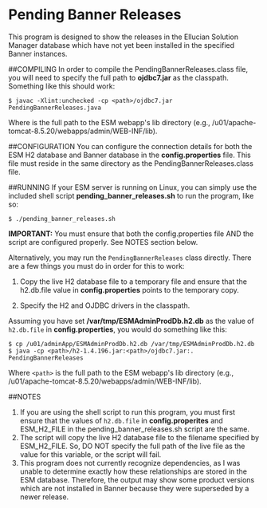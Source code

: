 # Pending Banner Releases

This program is designed to show the releases in the Ellucian Solution Manager database which have not 
yet been installed in the specified Banner instances.


##COMPILING
In order to compile the PendingBannerReleases.class file, you will need to
specify the full path to **ojdbc7.jar** as the classpath.  Something like this
should work: 

```
$ javac -Xlint:unchecked -cp <path>/ojdbc7.jar PendingBannerReleases.java
```

Where <path> is the full path to the ESM webapp's lib directory
(e.g., /u01/apache-tomcat-8.5.20/webapps/admin/WEB-INF/lib).

 

##CONFIGURATION
You can configure the connection details for both the ESM H2 database and Banner
database in the **config.properties** file.  This file must reside in the same
directory as the PendingBannerReleases.class file.


##RUNNING
If your ESM server is running on Linux, you can simply use the included shell
script **pending_banner_releases.sh** to run the program, like so:

```
$ ./pending_banner_releases.sh
```

**IMPORTANT:** You must ensure that both the config.properties file AND the script
are configured properly.  See NOTES section below.

Alternatively, you may run the `PendingBannerReleases` class directly.  There are
a few things you must do in order for this to work:

  1. Copy the live H2 database file to a temporary file and ensure that the
     h2.db.file value in **config.properties** points to the temporary copy.

  2. Specify the H2 and OJDBC drivers in the classpath.

Assuming you have set **/var/tmp/ESMAdminProdDb.h2.db** as the value of `h2.db.file`
in **config.properties**, you would do something like this:

```
$ cp /u01/adminApp/ESMAdminProdDb.h2.db /var/tmp/ESMAdminProdDb.h2.db
$ java -cp <path>/h2-1.4.196.jar:<path>/ojdbc7.jar:. PendingBannerReleases
```

Where `<path>` is the full path to the ESM webapp's lib directory
(e.g., /u01/apache-tomcat-8.5.20/webapps/admin/WEB-INF/lib).


##NOTES
1. If you are using the shell script to run this program, you must first ensure that the values of `h2.db.file` in **config.properites** and ESM_H2_FILE in the pending_banner_releases.sh script are the same.
2. The script will copy the live H2 database file to the filename specified by ESM_H2_FILE.  So, DO NOT specify the full path of the live file as the value for this variable, or the script will fail.
3. This program does not currently recognize dependencies, as I was unable to determine exactly how these relationships are stored in the ESM database.  Therefore, the output may show some product versions which are not installed in Banner because they were superseded by a newer release.
